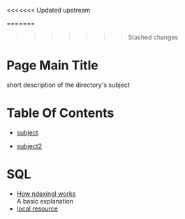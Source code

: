<<<<<<< Updated upstream
<!-- press ctrl+K then V to open a preview of the MarkDown file  -->
=======
>>>>>>> Stashed changes
# Page Main Title 
short description of the directory's subject

# Table Of Contents

* [subject](#subject) 

* [subject2](#subject2) 

# SQL
* [How ndexingI works](https://chartio.com/learn/databases/how-does-indexing-work/)  
A basic explanation
* [local resource](./resourceName.someFile)
